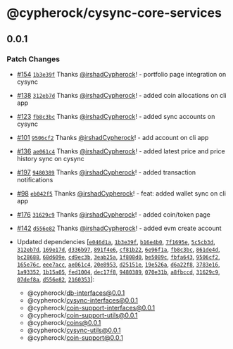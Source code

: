 # @cypherock/cysync-core-services

## 0.0.1

### Patch Changes

- [#154](https://github.com/Cypherock/cypherock-cysync/pull/154) [`1b3e39f`](https://github.com/Cypherock/cypherock-cysync/commit/1b3e39f60b6dcc44ab0d6c2ad25219d4348d71b6) Thanks [@irshadCypherock](https://github.com/irshadCypherock)! - portfolio page integration on cysync

- [#138](https://github.com/Cypherock/cypherock-cysync/pull/138) [`312eb7d`](https://github.com/Cypherock/cypherock-cysync/commit/312eb7de3f2e08d45b592f2f7ae094edc166e125) Thanks [@irshadCypherock](https://github.com/irshadCypherock)! - added coin allocations on cli app

- [#123](https://github.com/Cypherock/cypherock-cysync/pull/123) [`fb8c3bc`](https://github.com/Cypherock/cypherock-cysync/commit/fb8c3bcca7dee4c363f28b79d138f6eac7c628c3) Thanks [@irshadCypherock](https://github.com/irshadCypherock)! - added sync accounts on cysync

- [#101](https://github.com/Cypherock/cypherock-cysync/pull/101) [`9506cf2`](https://github.com/Cypherock/cypherock-cysync/commit/9506cf2b88e4138adfaa3e696fcef41ea7bfe9be) Thanks [@irshadCypherock](https://github.com/irshadCypherock)! - add account on cli app

- [#136](https://github.com/Cypherock/cypherock-cysync/pull/136) [`ae061c4`](https://github.com/Cypherock/cypherock-cysync/commit/ae061c49a3e388289e4d72b3b129ac26bb2d5aa0) Thanks [@irshadCypherock](https://github.com/irshadCypherock)! - added latest price and price history sync on cysync

- [#197](https://github.com/Cypherock/cypherock-cysync/pull/197) [`9480389`](https://github.com/Cypherock/cypherock-cysync/commit/948038999ae117a7a7d44a757d75380481186e0e) Thanks [@irshadCypherock](https://github.com/irshadCypherock)! - added transaction notifications

- [#98](https://github.com/Cypherock/cypherock-cysync/pull/98) [`eb042f5`](https://github.com/Cypherock/cypherock-cysync/commit/eb042f583e02a264710272b1893fe4b6bb389473) Thanks [@irshadCypherock](https://github.com/irshadCypherock)! - feat: added wallet sync on cli app

- [#176](https://github.com/Cypherock/cypherock-cysync/pull/176) [`31629c9`](https://github.com/Cypherock/cypherock-cysync/commit/31629c9341177d5fcf9fd9b7776c9d9d34e4a305) Thanks [@irshadCypherock](https://github.com/irshadCypherock)! - added coin/token page

- [#142](https://github.com/Cypherock/cypherock-cysync/pull/142) [`d556e82`](https://github.com/Cypherock/cypherock-cysync/commit/d556e8209a103a6d3aa7c921229c1de8c13b41a2) Thanks [@irshadCypherock](https://github.com/irshadCypherock)! - added evm create account

- Updated dependencies [[`e046d1a`](https://github.com/Cypherock/cypherock-cysync/commit/e046d1a0ecc4f50282fba2a9047ca6e6a6aa1037), [`1b3e39f`](https://github.com/Cypherock/cypherock-cysync/commit/1b3e39f60b6dcc44ab0d6c2ad25219d4348d71b6), [`b16e4b0`](https://github.com/Cypherock/cypherock-cysync/commit/b16e4b038dbf8ab198c52b50bd88cb70191b0245), [`7f1695e`](https://github.com/Cypherock/cypherock-cysync/commit/7f1695e5040ff98933b9be02d822f58bff337038), [`5c5cb3d`](https://github.com/Cypherock/cypherock-cysync/commit/5c5cb3dee62093c89874f47285d2571338f82a5f), [`312eb7d`](https://github.com/Cypherock/cypherock-cysync/commit/312eb7de3f2e08d45b592f2f7ae094edc166e125), [`169e17d`](https://github.com/Cypherock/cypherock-cysync/commit/169e17dc9bf533b2cc2e1af90325a4965e9e04b7), [`d336b97`](https://github.com/Cypherock/cypherock-cysync/commit/d336b971afd4c6bdb3cad514de3e6167531eddf3), [`891f4e6`](https://github.com/Cypherock/cypherock-cysync/commit/891f4e69b68101ff9fe09bfcc705f8d1b5779aa0), [`cf81b22`](https://github.com/Cypherock/cypherock-cysync/commit/cf81b22ac4b845b5dad3e66492e8a366059c9315), [`6e96f1a`](https://github.com/Cypherock/cypherock-cysync/commit/6e96f1abc2941c721708f73f8bbb565871d5c2be), [`fb8c3bc`](https://github.com/Cypherock/cypherock-cysync/commit/fb8c3bcca7dee4c363f28b79d138f6eac7c628c3), [`861de4d`](https://github.com/Cypherock/cypherock-cysync/commit/861de4d2ce6be27434a1f3a8133f3d47bbc685c3), [`bc28688`](https://github.com/Cypherock/cypherock-cysync/commit/bc28688a7ed632dc516521743aa642e10ec369e4), [`68d609e`](https://github.com/Cypherock/cypherock-cysync/commit/68d609e60fd5f408c9262833572a2d9e8085cada), [`cd9ec3b`](https://github.com/Cypherock/cypherock-cysync/commit/cd9ec3b5b2ec35598acfde416e1784baf675bd12), [`3eab25a`](https://github.com/Cypherock/cypherock-cysync/commit/3eab25a2a15163349529a0ff87da2b143382f6c9), [`1f808d0`](https://github.com/Cypherock/cypherock-cysync/commit/1f808d0687d04d9081a36a8fa4c472df89c7d880), [`be5089c`](https://github.com/Cypherock/cypherock-cysync/commit/be5089c045db394453506fb00d95e0642230646f), [`fbfa643`](https://github.com/Cypherock/cypherock-cysync/commit/fbfa64346329f4ed47fc8994a494a67e57287011), [`9506cf2`](https://github.com/Cypherock/cypherock-cysync/commit/9506cf2b88e4138adfaa3e696fcef41ea7bfe9be), [`165e76c`](https://github.com/Cypherock/cypherock-cysync/commit/165e76cb4d065901df14e5622d905370e8e36406), [`eee7acc`](https://github.com/Cypherock/cypherock-cysync/commit/eee7acc66613150130072fc79bd389ab78d54111), [`ae061c4`](https://github.com/Cypherock/cypherock-cysync/commit/ae061c49a3e388289e4d72b3b129ac26bb2d5aa0), [`20e8953`](https://github.com/Cypherock/cypherock-cysync/commit/20e8953c771e8092f44f43a4772abfb83f6233a8), [`d25151e`](https://github.com/Cypherock/cypherock-cysync/commit/d25151ee08b6936f9d4c6e30bfed6beeed28840e), [`19e526a`](https://github.com/Cypherock/cypherock-cysync/commit/19e526a601f83076399c50de551671855d2dc477), [`d6a22f8`](https://github.com/Cypherock/cypherock-cysync/commit/d6a22f819c6c2d247f8552607a32fa27b75471aa), [`3783e16`](https://github.com/Cypherock/cypherock-cysync/commit/3783e16aad32e136e044f17294ed7662f604c731), [`1a93352`](https://github.com/Cypherock/cypherock-cysync/commit/1a93352cb9c25770b639eed1ee2a40cb0585aba7), [`1b15a05`](https://github.com/Cypherock/cypherock-cysync/commit/1b15a0568d83aa9ce902c096eb3dd3c061d176d1), [`fed1004`](https://github.com/Cypherock/cypherock-cysync/commit/fed10042a45879d610ebb718df76ca2355fdc211), [`dec17f8`](https://github.com/Cypherock/cypherock-cysync/commit/dec17f808cf42b7f4935b6087b6ef12c72e05797), [`9480389`](https://github.com/Cypherock/cypherock-cysync/commit/948038999ae117a7a7d44a757d75380481186e0e), [`070e31b`](https://github.com/Cypherock/cypherock-cysync/commit/070e31b5eb7ff4700ffd8f08cbdcecd8dba420b2), [`a8fbccd`](https://github.com/Cypherock/cypherock-cysync/commit/a8fbccd2974e615ca46cad57ec69d7d5129b5499), [`31629c9`](https://github.com/Cypherock/cypherock-cysync/commit/31629c9341177d5fcf9fd9b7776c9d9d34e4a305), [`07def8a`](https://github.com/Cypherock/cypherock-cysync/commit/07def8ae9fa7c4b6d17ba3a1d42a86c6f59ad5a3), [`d556e82`](https://github.com/Cypherock/cypherock-cysync/commit/d556e8209a103a6d3aa7c921229c1de8c13b41a2), [`2160353`](https://github.com/Cypherock/cypherock-cysync/commit/21603531c8897d6608985fe469d063f9ac95d776)]:
  - @cypherock/db-interfaces@0.0.1
  - @cypherock/cysync-interfaces@0.0.1
  - @cypherock/coin-support-interfaces@0.0.1
  - @cypherock/coin-support-utils@0.0.1
  - @cypherock/coins@0.0.1
  - @cypherock/cysync-utils@0.0.1
  - @cypherock/coin-support@0.0.1
